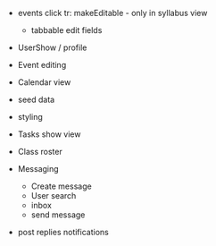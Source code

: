 * events click tr: makeEditable - only in syllabus view
  * tabbable edit fields

* UserShow / profile
* Event editing
* Calendar view
* seed data
* styling
* Tasks show view
* Class roster
* Messaging
  * Create message
  * User search
  * inbox
  * send message
* post replies notifications
